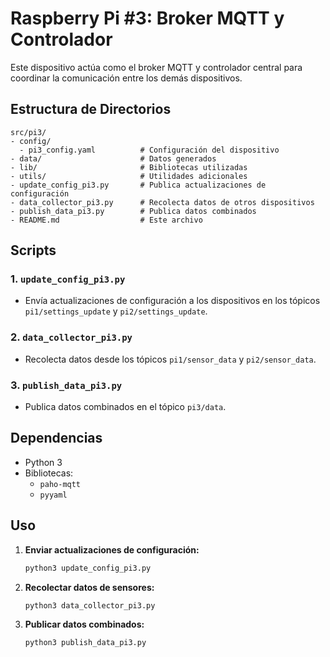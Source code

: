 # Raspberry Pi #3: Broker MQTT y Controlador

Este dispositivo actúa como el broker MQTT y controlador central para coordinar la comunicación entre los demás dispositivos.

## Estructura de Directorios

```
src/pi3/
- config/
  - pi3_config.yaml          # Configuración del dispositivo
- data/                      # Datos generados
- lib/                       # Bibliotecas utilizadas
- utils/                     # Utilidades adicionales
- update_config_pi3.py       # Publica actualizaciones de configuración
- data_collector_pi3.py      # Recolecta datos de otros dispositivos
- publish_data_pi3.py        # Publica datos combinados
- README.md                  # Este archivo
```

## Scripts

### 1. `update_config_pi3.py`
- Envía actualizaciones de configuración a los dispositivos en los tópicos `pi1/settings_update` y `pi2/settings_update`.

### 2. `data_collector_pi3.py`
- Recolecta datos desde los tópicos `pi1/sensor_data` y `pi2/sensor_data`.

### 3. `publish_data_pi3.py`
- Publica datos combinados en el tópico `pi3/data`.

## Dependencias
- Python 3
- Bibliotecas:
  - `paho-mqtt`
  - `pyyaml`

## Uso

1. **Enviar actualizaciones de configuración:**
   ```bash
   python3 update_config_pi3.py
   ```

2. **Recolectar datos de sensores:**
   ```bash
   python3 data_collector_pi3.py
   ```

3. **Publicar datos combinados:**
   ```bash
   python3 publish_data_pi3.py
   ```
